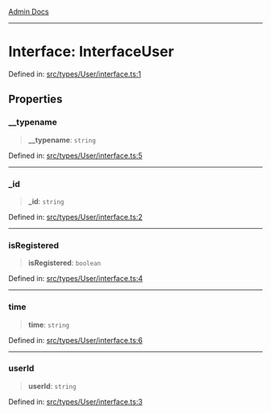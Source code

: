 [Admin Docs](/)

***

# Interface: InterfaceUser

Defined in: [src/types/User/interface.ts:1](https://github.com/PalisadoesFoundation/talawa-admin/blob/main/src/types/User/interface.ts#L1)

## Properties

### \_\_typename

> **\_\_typename**: `string`

Defined in: [src/types/User/interface.ts:5](https://github.com/PalisadoesFoundation/talawa-admin/blob/main/src/types/User/interface.ts#L5)

***

### \_id

> **\_id**: `string`

Defined in: [src/types/User/interface.ts:2](https://github.com/PalisadoesFoundation/talawa-admin/blob/main/src/types/User/interface.ts#L2)

***

### isRegistered

> **isRegistered**: `boolean`

Defined in: [src/types/User/interface.ts:4](https://github.com/PalisadoesFoundation/talawa-admin/blob/main/src/types/User/interface.ts#L4)

***

### time

> **time**: `string`

Defined in: [src/types/User/interface.ts:6](https://github.com/PalisadoesFoundation/talawa-admin/blob/main/src/types/User/interface.ts#L6)

***

### userId

> **userId**: `string`

Defined in: [src/types/User/interface.ts:3](https://github.com/PalisadoesFoundation/talawa-admin/blob/main/src/types/User/interface.ts#L3)
